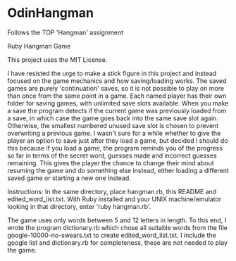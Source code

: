 # OdinHangman
Follows the TOP 'Hangman' assignment

Ruby Hangman Game

This project uses the MIT License.

I have resisted the urge to make a stick figure in this project and instead focused on the game mechanics and how saving/loading works. The saved games are purely 'continuation' saves, so it is not possible to play on more than once from the same point in a game. Each named player has their own folder for saving games, with unlimited save slots available. When you make a save the program detects if the current game was previously loaded from a save, in which case the game goes back into the same save slot again. Otherwise, the smallest numbered unused save slot is chosen to prevent overwriting a previous game.
I wasn't sure for a while whether to give the player an option to save just after they load a game, but decided I should do this because if you load a game, the program reminds you of the progress so far in terms of the secret word, guesses made and incorrect guesses remaining. This gives the player the chance to change their mind about resuming the game and do something else instead, either loading a different saved game or starting a new one instead.

Instructions:
In the same directory, place hangman.rb, this README and edited_word_list.txt. With Ruby installed and your UNIX machine/emulator looking in that directory, enter 'ruby hangman.rb'.

The game uses only words between 5 and 12 letters in length. To this end, I wrote the program dictionary.rb which chose all suitable words from the file google-10000-no-swears.txt to create edited_word_list.txt. I include the google list and dictionary.rb for completeness, these are not needed to play the game.
